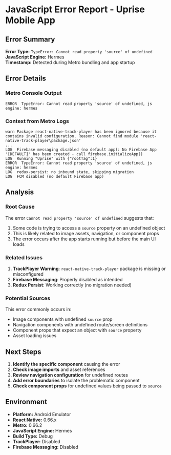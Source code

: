 # JavaScript Error Report - Uprise Mobile App

## Error Summary
**Error Type:** `TypeError: Cannot read property 'source' of undefined`  
**JavaScript Engine:** Hermes  
**Timestamp:** Detected during Metro bundling and app startup  

## Error Details

### Metro Console Output
```
ERROR  TypeError: Cannot read property 'source' of undefined, js engine: hermes
```

### Context from Metro Logs
```
warn Package react-native-track-player has been ignored because it contains invalid configuration. Reason: Cannot find module 'react-native-track-player\package.json'
...
LOG  Firebase messaging disabled (no default app): No Firebase App '[DEFAULT]' has been created - call firebase.initializeApp()
LOG  Running "Uprise" with {"rootTag":1}
ERROR  TypeError: Cannot read property 'source' of undefined, js engine: hermes
LOG  redux-persist: no inbound state, skipping migration
LOG  FCM disabled (no default Firebase app)
```

## Analysis

### Root Cause
The error `Cannot read property 'source' of undefined` suggests that:
1. Some code is trying to access a `source` property on an undefined object
2. This is likely related to image assets, navigation, or component props
3. The error occurs after the app starts running but before the main UI loads

### Related Issues
1. **TrackPlayer Warning**: `react-native-track-player` package is missing or misconfigured
2. **Firebase Messaging**: Properly disabled as intended
3. **Redux Persist**: Working correctly (no migration needed)

### Potential Sources
This error commonly occurs in:
- Image components with undefined `source` prop
- Navigation components with undefined route/screen definitions
- Component props that expect an object with `source` property
- Asset loading issues

## Next Steps
1. **Identify the specific component** causing the error
2. **Check image imports** and asset references
3. **Review navigation configuration** for undefined routes
4. **Add error boundaries** to isolate the problematic component
5. **Check component props** for undefined values being passed to `source`

## Environment
- **Platform:** Android Emulator
- **React Native:** 0.66.x
- **Metro:** 0.66.2
- **JavaScript Engine:** Hermes
- **Build Type:** Debug
- **TrackPlayer:** Disabled
- **Firebase Messaging:** Disabled
